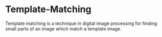 # Template-Matching
Template matching is a technique in digital image processing for finding small parts of an image which match a template image.
